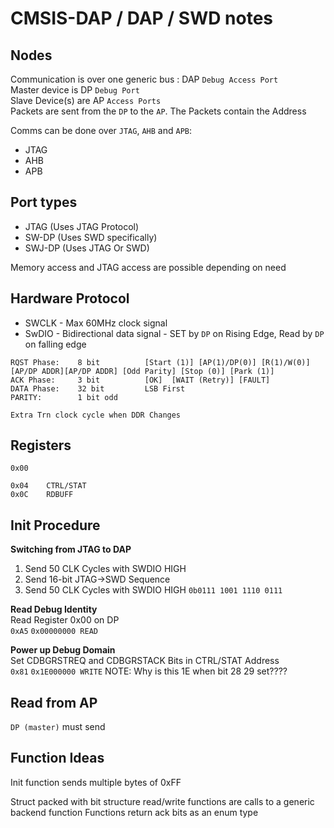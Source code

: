 # CMSIS-DAP / DAP / SWD notes

## Nodes
Communication is over one generic bus : DAP `Debug Access Port`  
Master device is DP `Debug Port`  
Slave Device(s) are AP `Access Ports`  
Packets are sent from the `DP` to the `AP`. The Packets contain the Address  

Comms can be done over `JTAG`, `AHB` and `APB`:
* JTAG
* AHB
* APB


## Port types
* JTAG     (Uses JTAG Protocol)
* SW-DP    (Uses SWD specifically)
* SWJ-DP   (Uses JTAG Or SWD)

Memory access and JTAG access are possible depending on need


## Hardware Protocol
- SWCLK - Max 60MHz clock signal
- SwDIO - Bidirectional data signal - SET by `DP` on Rising Edge, Read by `DP` on falling edge
```
RQST Phase:    8 bit          [Start (1)] [AP(1)/DP(0)] [R(1)/W(0)] [AP/DP ADDR][AP/DP ADDR] [Odd Parity] [Stop (0)] [Park (1)]
ACK Phase:     3 bit          [OK]  [WAIT (Retry)] [FAULT]
DATA Phase:    32 bit         LSB First
PARITY:        1 bit odd

Extra Trn clock cycle when DDR Changes
```


## Registers
```
0x00

0x04    CTRL/STAT
0x0C    RDBUFF
```


## Init Procedure
**Switching from JTAG to DAP**  
1) Send 50 CLK Cycles with SWDIO HIGH
2) Send 16-bit JTAG->SWD Sequence
3) Send 50 CLK Cycles with SWDIO HIGH
`0b0111 1001 1110 0111`

**Read Debug Identity**  
Read Register 0x00 on DP  
`0xA5` `0x00000000 READ`

**Power up Debug Domain**  
Set CDBGRSTREQ and CDBGRSTACK Bits in CTRL/STAT Address  
`0x81` `0x1E000000 WRITE` NOTE: Why is this 1E when bit 28 29 set????


## Read from AP
`DP (master)` must send 


## Function Ideas
Init function sends multiple bytes of 0xFF

Struct packed with bit structure
read/write functions are calls to a generic backend function
Functions return ack bits as an enum type
